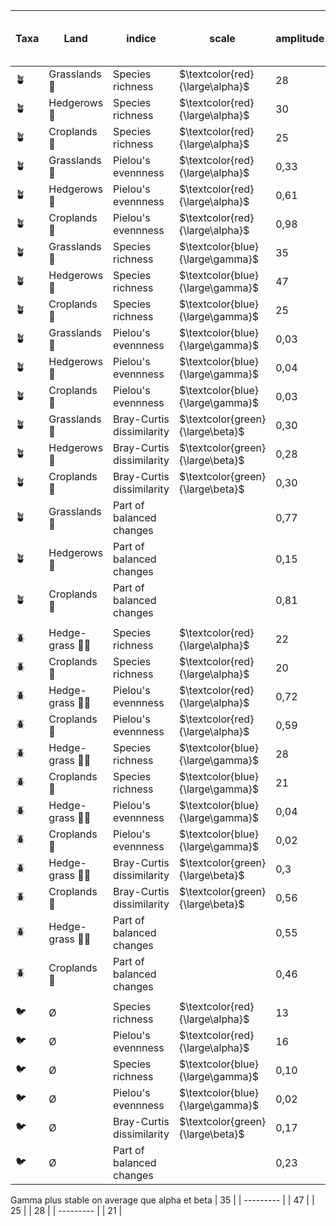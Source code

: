 

| Taxa | Land             | indice                    | scale                            | amplitude | Stable cross 3 land? |
| ---- | ---------------- | ------------------------- | -------------------------------- | --------- | :------------------- |
| 🪴   | Grasslands 🌿    | Species richness          | $\textcolor{red}{\large\alpha}$  | 28        | 🟢                   |
| 🪴   | Hedgerows 🌳     | Species richness          | $\textcolor{red}{\large\alpha}$  | 30        |                      |
| 🪴   | Croplands 🌽     | Species richness          | $\textcolor{red}{\large\alpha}$  | 25        |                      |
| 🪴   | Grasslands 🌿    | Pielou's evennness        | $\textcolor{red}{\large\alpha}$  | 0,33      | 🔴                   |
| 🪴   | Hedgerows 🌳     | Pielou's evennness        | $\textcolor{red}{\large\alpha}$  | 0,61      |                      |
| 🪴   | Croplands 🌽     | Pielou's evennness        | $\textcolor{red}{\large\alpha}$  | 0,98      |                      |
| 🪴   | Grasslands 🌿    | Species richness          | $\textcolor{blue}{\large\gamma}$ | 35        | 🟠                   |
| 🪴   | Hedgerows 🌳     | Species richness          | $\textcolor{blue}{\large\gamma}$ | 47        |                      |
| 🪴   | Croplands 🌽     | Species richness          | $\textcolor{blue}{\large\gamma}$ | 25        |                      |
| 🪴   | Grasslands 🌿    | Pielou's evennness        | $\textcolor{blue}{\large\gamma}$ | 0,03      | 🟢                   |
| 🪴   | Hedgerows 🌳     | Pielou's evennness        | $\textcolor{blue}{\large\gamma}$ | 0,04      |                      |
| 🪴   | Croplands 🌽     | Pielou's evennness        | $\textcolor{blue}{\large\gamma}$ | 0,03      |                      |
| 🪴   | Grasslands 🌿    | Bray-Curtis dissimilarity | $\textcolor{green}{\large\beta}$ | 0,30      | 🟢                   |
| 🪴   | Hedgerows 🌳     | Bray-Curtis dissimilarity | $\textcolor{green}{\large\beta}$ | 0,28      |                      |
| 🪴   | Croplands 🌽     | Bray-Curtis dissimilarity | $\textcolor{green}{\large\beta}$ | 0,30      |                      |
| 🪴   | Grasslands 🌿    | Part of balanced changes  |                                  | 0,77      | 🔴                   |
| 🪴   | Hedgerows 🌳     | Part of balanced changes  |                                  | 0,15      |                      |
| 🪴   | Croplands 🌽     | Part of balanced changes  |                                  | 0,81      |                      |
|      |                  |                           |                                  |           |                      |
| 🪲   | Hedge-grass 🌳🌿 | Species richness          | $\textcolor{red}{\large\alpha}$  | 22        | 🟢                   |
| 🪲   | Croplands 🌽     | Species richness          | $\textcolor{red}{\large\alpha}$  | 20        |                      |
| 🪲   | Hedge-grass 🌳🌿 | Pielou's evennness        | $\textcolor{red}{\large\alpha}$  | 0,72      | 🟠                   |
| 🪲   | Croplands 🌽     | Pielou's evennness        | $\textcolor{red}{\large\alpha}$  | 0,59      |                      |
| 🪲   | Hedge-grass 🌳🌿 | Species richness          | $\textcolor{blue}{\large\gamma}$ | 28        | 🟠                   |
| 🪲   | Croplands 🌽     | Species richness          | $\textcolor{blue}{\large\gamma}$ | 21        |                      |
| 🪲   | Hedge-grass 🌳🌿 | Pielou's evennness        | $\textcolor{blue}{\large\gamma}$ | 0,04      | 🟢                   |
| 🪲   | Croplands 🌽     | Pielou's evennness        | $\textcolor{blue}{\large\gamma}$ | 0,02      |                      |
| 🪲   | Hedge-grass 🌳🌿 | Bray-Curtis dissimilarity | $\textcolor{green}{\large\beta}$ | 0,3       | 🔴                   |
| 🪲   | Croplands 🌽     | Bray-Curtis dissimilarity | $\textcolor{green}{\large\beta}$ | 0,56      |                      |
| 🪲   | Hedge-grass 🌳🌿 | Part of balanced changes  |                                  | 0,55      | 🟢                   |
| 🪲   | Croplands 🌽     | Part of balanced changes  |                                  | 0,46      |                      |
|      |                  |                           |                                  |           |                      |
| 🐦   | Ø                | Species richness          | $\textcolor{red}{\large\alpha}$  | 13        |                      |
| 🐦   | Ø                | Pielou's evennness        | $\textcolor{red}{\large\alpha}$  | 16        |                      |
| 🐦   | Ø                | Species richness          | $\textcolor{blue}{\large\gamma}$ | 0,10      |                      |
| 🐦   | Ø                | Pielou's evennness        | $\textcolor{blue}{\large\gamma}$ | 0,02      |                      |
| 🐦   | Ø                | Bray-Curtis dissimilarity | $\textcolor{green}{\large\beta}$ | 0,17      |                      |
| 🐦   | Ø                | Part of balanced changes  |                                  | 0,23      |                      |
Gamma plus stable on average que alpha et beta
| 35        |
| --------- |
| 47        |
| 25        |
| 28        |
| --------- |
| 21        |